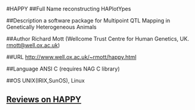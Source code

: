 #HAPPY
##Full Name
reconstructing HAPlotYpes

##Description
a software package for Multipoint QTL Mapping in Genetically Heterogeneous Animals

##Author
Richard Mott (Wellcome Trust Centre for Human Genetics, UK. rmott@well.ox.ac.uk)

##URL
http://www.well.ox.ac.uk/~rmott/happy.html

##Language
ANSI C (requires NAG C library)

##OS
UNIX(IRIX,SunOS), Linux


## [Reviews on HAPPY](https://github.com/gaow/genetic-analysis-software/issues/224)